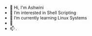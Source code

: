 - 👋 Hi, I'm Ashwini 
- 👀 I’m interested in Shell Scripting
- 🌱 I’m currently learning Linux Systems
- 💞️
- 📫 
.

<!---
Bhuvith22/Bhuvith22 is a ✨ special ✨ repository because its `README.md` (this file) appears on your GitHub profile.
You can click the Preview link to take a look at your changes.
--->
